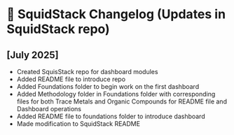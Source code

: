 # 📅 SquidStack Changelog (Updates in SquidStack repo)

## [July 2025]
  - Created SquisStack repo for dashboard modules
  - Added README file to introduce repo
  - Added Foundations folder to begin work on the first dashboard
  - Added Methodology folder in Foundations folder with corresponding files for both Trace Metals and Organic Compounds for README file and Dashboard operations
  - Added README file to foundations folder to introduce dashboard
  - Made modification to SquidStack README
